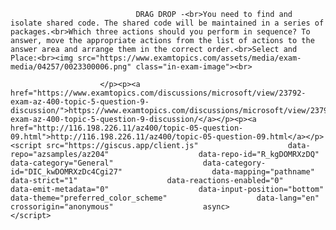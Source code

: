 <p class="card-text">
							
								DRAG DROP -<br>You need to find and isolate shared code. The shared code will be maintained in a series of packages.<br>Which three actions should you perform in sequence? To answer, move the appropriate actions from the list of actions to the answer area and arrange them in the correct order.<br>Select and Place:<br><img src="https://www.examtopics.com/assets/media/exam-media/04257/0023300006.png" class="in-exam-image"><br>
							
						</p><p><a href="https://www.examtopics.com/discussions/microsoft/view/23792-exam-az-400-topic-5-question-9-discussion/">https://www.examtopics.com/discussions/microsoft/view/23792-exam-az-400-topic-5-question-9-discussion/</a></p><p><a href="http://116.198.226.11/az400/topic-05-question-09.html">http://116.198.226.11/az400/topic-05-question-09.html</a></p><script src="https://giscus.app/client.js"                    data-repo="azsamples/az204"                    data-repo-id="R_kgDOMRXzDQ"                    data-category="General"                    data-category-id="DIC_kwDOMRXzDc4Cgi27"                    data-mapping="pathname"                    data-strict="1"                    data-reactions-enabled="0"                    data-emit-metadata="0"                    data-input-position="bottom"                    data-theme="preferred_color_scheme"                    data-lang="en"                    crossorigin="anonymous"                    async>                    </script>